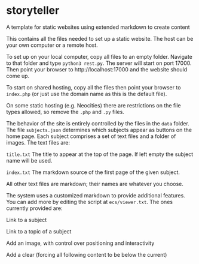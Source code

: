 # storyteller
A template for static websites using extended markdown to create content

This contains all the files needed to set up a static website. The host can be your own computer or a remote host.

To set up on your local computer, copy all files to an empty folder. Navigate to that folder and type `python3 rest.py`. The server will start on port 17000. Then point your browser to http://localhost:17000 and the website should come up.

To start on shared hosting, copy all the files then point your browser to `index.php` (or just use the domain name as this is the default file).

On some static hosting (e.g. Neocities) there are restrictions on the file types allowed, so remove the `.php` and `.py` files.

The behavior of the site is entirely controlled by the files in the `data` folder. The file `subjects.json` determines which subjects appear as buttons on the home page. Each subject comprises a set of text files and a folder of images. The text files are:

`title.txt` The title to appear at the top of the page. If left empty the subject name will be used.

`index.txt` The markdown source of the first page of the given subject.

All other text files are markdown; their names are whatever you choose.

The system uses a customized markdown to provide additional features. You can add more by editing the script at `ecs/viewer.txt`. The ones currently provided are:

Link to a subject

Link to a topic of a subject

Add an image, with control over positioning and interactivity

Add a clear (forcing all following content to be below the current)
